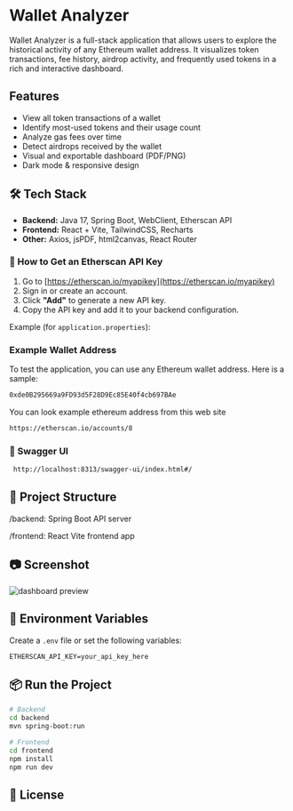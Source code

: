 #  Wallet Analyzer

Wallet Analyzer is a full-stack application that allows users to explore the historical activity of any Ethereum wallet address. It visualizes token transactions, fee history, airdrop activity, and frequently used tokens in a rich and interactive dashboard.

##  Features

-  View all token transactions of a wallet
-  Identify most-used tokens and their usage count
-  Analyze gas fees over time
-  Detect airdrops received by the wallet
-  Visual and exportable dashboard (PDF/PNG)
-  Dark mode & responsive design

## 🛠 Tech Stack

- **Backend:** Java 17, Spring Boot, WebClient, Etherscan API
- **Frontend:** React + Vite, TailwindCSS, Recharts
- **Other:** Axios, jsPDF, html2canvas, React Router
### 🔑 How to Get an Etherscan API Key

1. Go to [https://etherscan.io/myapikey](https://etherscan.io/myapikey)
2. Sign in or create an account.
3. Click **"Add"** to generate a new API key.
4. Copy the API key and add it to your backend configuration.

Example (for `application.properties`):

###  Example Wallet Address

To test the application, you can use any Ethereum wallet address. Here is a sample:
```bash
0xde0B295669a9FD93d5F28D9Ec85E40f4cb697BAe

```
You can look example ethereum address from this web site 
```bash
https://etherscan.io/accounts/8
```
### 🧪 Swagger UI
```bash
 http://localhost:8313/swagger-ui/index.html#/
```
## 📂 Project Structure
/backend: Spring Boot API server

/frontend: React Vite frontend app
## 📷 Screenshot

![dashboard preview](preview.png)

## 🔑 Environment Variables

Create a `.env` file or set the following variables:

```properties
ETHERSCAN_API_KEY=your_api_key_here
```

## 📦 Run the Project
```bash
# Backend
cd backend
mvn spring-boot:run

# Frontend
cd frontend
npm install
npm run dev
```

## 📄 License